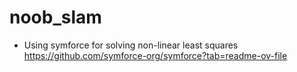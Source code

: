 # noob_slam

- Using symforce for solving non-linear least squares https://github.com/symforce-org/symforce?tab=readme-ov-file
